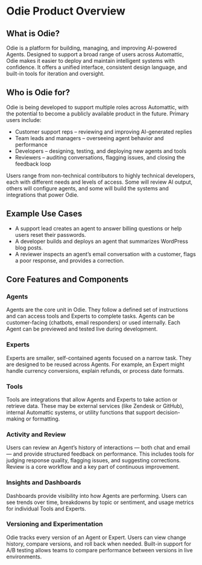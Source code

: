 # Odie Product Overview

## What is Odie?

Odie is a platform for building, managing, and improving AI-powered Agents. Designed to support a broad range of users across Automattic, Odie makes it easier to deploy and maintain intelligent systems with confidence. It offers a unified interface, consistent design language, and built-in tools for iteration and oversight.

## Who is Odie for?

Odie is being developed to support multiple roles across Automattic, with the potential to become a publicly available product in the future. Primary users include:

- Customer support reps – reviewing and improving AI-generated replies  
- Team leads and managers – overseeing agent behavior and performance  
- Developers – designing, testing, and deploying new agents and tools  
- Reviewers – auditing conversations, flagging issues, and closing the feedback loop  

Users range from non-technical contributors to highly technical developers, each with different needs and levels of access. Some will review AI output, others will configure agents, and some will build the systems and integrations that power Odie.

## Example Use Cases

- A support lead creates an agent to answer billing questions or help users reset their passwords.  
- A developer builds and deploys an agent that summarizes WordPress blog posts.  
- A reviewer inspects an agent’s email conversation with a customer, flags a poor response, and provides a correction.

## Core Features and Components

### Agents  
Agents are the core unit in Odie. They follow a defined set of instructions and can access tools and Experts to complete tasks. Agents can be customer-facing (chatbots, email responders) or used internally. Each Agent can be previewed and tested live during development.

### Experts  
Experts are smaller, self-contained agents focused on a narrow task. They are designed to be reused across Agents. For example, an Expert might handle currency conversions, explain refunds, or process date formats.

### Tools  
Tools are integrations that allow Agents and Experts to take action or retrieve data. These may be external services (like Zendesk or GitHub), internal Automattic systems, or utility functions that support decision-making or formatting.

### Activity and Review  
Users can review an Agent’s history of interactions — both chat and email — and provide structured feedback on performance. This includes tools for judging response quality, flagging issues, and suggesting corrections. Review is a core workflow and a key part of continuous improvement.

### Insights and Dashboards  
Dashboards provide visibility into how Agents are performing. Users can see trends over time, breakdowns by topic or sentiment, and usage metrics for individual Tools and Experts.

### Versioning and Experimentation  
Odie tracks every version of an Agent or Expert. Users can view change history, compare versions, and roll back when needed. Built-in support for A/B testing allows teams to compare performance between versions in live environments.